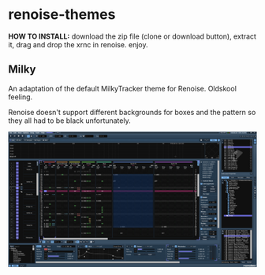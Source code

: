 # renoise-themes

**HOW TO INSTALL:** download the zip file (clone or download button), extract it, drag and drop the xrnc in renoise. enjoy.

## Milky

An adaptation of the default MilkyTracker theme for Renoise. Oldskool feeling.

Renoise doesn't support different backgrounds for boxes and the pattern so they all had to be black unfortunately.

![alt text](https://raw.githubusercontent.com/elfakyn/renoise-themes/master/screenshots/milky.PNG)
